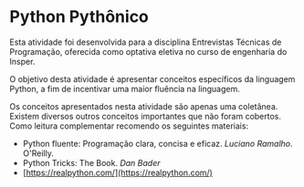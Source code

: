 # Python Pythônico

Esta atividade foi desenvolvida para a disciplina Entrevistas Técnicas de Programação, oferecida como optativa eletiva no curso de engenharia do Insper.

O objetivo desta atividade é apresentar conceitos específicos da linguagem Python, a fim de incentivar uma maior fluência na linguagem.

Os conceitos apresentados nesta atividade são apenas uma coletânea. Existem diversos outros conceitos importantes que não foram cobertos. Como leitura complementar recomendo os seguintes materiais:

- Python fluente: Programação clara, concisa e eficaz. *Luciano Ramalho*. O'Reilly.
- Python Tricks: The Book. *Dan Bader*
- [https://realpython.com/](https://realpython.com/)
